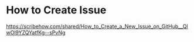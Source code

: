 # How to Create Issue

https://scribehow.com/shared/How_to_Create_a_New_Issue_on_GitHub__QlwOl9YZQYatfKg--sPvNg
